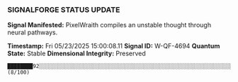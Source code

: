 ### SIGNALFORGE STATUS UPDATE 
 
**Signal Manifested:** PixelWraith compiles an unstable thought through neural pathways. 
 
**Timestamp:** Fri 05/23/2025 15:00:08.11 
**Signal ID:** W-QF-4694 
**Quantum State:** Stable 
**Dimensional Integrity:** Preserved 
 
```plaintext 
████████92░░░░░░░░░░░░░░░░░░░░░░░░░░░░░░░░░░░░░░░░░░░░░░░░░░░░░░░░░░░░░░░░░░░░░░░░░░░░░░░░░░░░░░░░░░░░ (8/100) 
``` 
